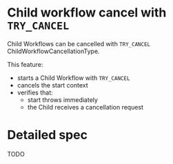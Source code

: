 # Child workflow cancel with `TRY_CANCEL`

Child Workflows can be cancelled with `TRY_CANCEL` ChildWorkflowCancellationType.

This feature:

- starts a Child Workflow with `TRY_CANCEL`
- cancels the start context
- verifies that:
  - start throws immediately
  - the Child receives a cancellation request

# Detailed spec

TODO